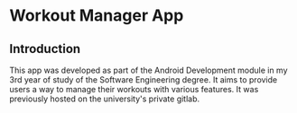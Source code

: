 # Workout Manager App

## Introduction

This app was developed as part of the Android Development module in my 3rd year of study of the Software Engineering degree.
It aims to provide users a way to manage their workouts with various features.
It was previously hosted on the university's private gitlab.
